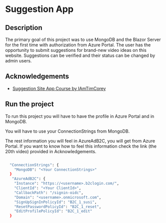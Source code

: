 
# Suggestion App

## Description 

The primary goal of this project was to use MongoDB and the Blazor Server for the first time with authorization from Azure Portal. The user has the opportunity to submit suggestions for brand-new video ideas on this website. Suggestions can be verified and their status can be changed by admin users.


## Acknowledgements

 - [Suggestion Site App Course by IAmTimCorey](https://www.youtube.com/playlist?list=PLLWMQd6PeGY0cZFMqx5ijmdaD87sJKCsU)


## Run the project

To run this project you will have to have the profile in Azure Portal and in MongoDB.

You will have to use your ConnectionStrings from MongoDB.

The rest information you will feel in AzureAdB2C, you will get from Azure Portal. If you want to know how to feel this information check the link (the 20th video) provided in Acknowledgements.

```bash

  "ConnectionStrings": {
    "MongoDB": "<Your ConnectionStrings>"
  }
   "AzureAdB2C": {
    "Instance": "https://<username>.b2clogin.com/",
    "ClientId": "<Your ClientId>",
    "CallbackPath": "/signin-oidc",
    "Domain": "<username>.onmicrosoft.com",
    "SignUpSignInPolicyId": "B2C_1_susi",
    "ResetPasswordPolicyId": "B2C_1_reset",
    "EditProfilePolicyId": "B2C_1_edit"
  }
```
    

